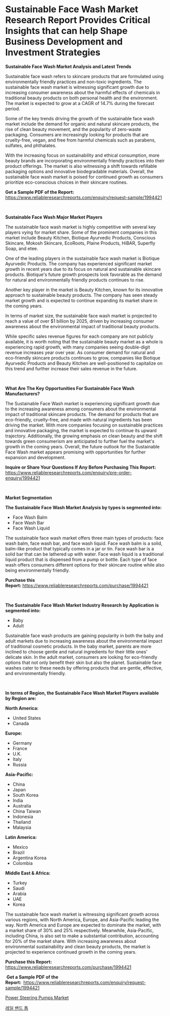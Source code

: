 <p><h1>Sustainable Face Wash Market Research Report Provides Critical Insights that can help Shape Business Development and Investment Strategies</h1></p><p><strong>Sustainable Face Wash Market Analysis and Latest Trends</strong></p>
<p><p>Sustainable face wash refers to skincare products that are formulated using environmentally friendly practices and non-toxic ingredients. The sustainable face wash market is witnessing significant growth due to increasing consumer awareness about the harmful effects of chemicals in traditional beauty products on both personal health and the environment. The market is expected to grow at a CAGR of 14.7% during the forecast period.</p><p>Some of the key trends driving the growth of the sustainable face wash market include the demand for organic and natural skincare products, the rise of clean beauty movement, and the popularity of zero-waste packaging. Consumers are increasingly looking for products that are cruelty-free, vegan, and free from harmful chemicals such as parabens, sulfates, and phthalates.</p><p>With the increasing focus on sustainability and ethical consumption, more beauty brands are incorporating environmentally friendly practices into their product offerings. The market is also witnessing a shift towards refillable packaging options and innovative biodegradable materials. Overall, the sustainable face wash market is poised for continued growth as consumers prioritize eco-conscious choices in their skincare routines.</p></p>
<p><strong>Get a Sample PDF of the Report:&nbsp;</strong> <a href="https://www.reliableresearchreports.com/enquiry/request-sample/1994421">https://www.reliableresearchreports.com/enquiry/request-sample/1994421</a></p>
<p>&nbsp;</p>
<p><strong>Sustainable Face Wash Major Market Players</strong></p>
<p><p>The sustainable face wash market is highly competitive with several key players vying for market share. Some of the prominent companies in this market include Beauty Kitchen, Biotique Ayurvedic Products, Conscious Skincare, Mokosh Skincare, EcoRoots, Plaine Products, HiBAR, Superfly Soap, and etee.</p><p>One of the leading players in the sustainable face wash market is Biotique Ayurvedic Products. The company has experienced significant market growth in recent years due to its focus on natural and sustainable skincare products. Biotique's future growth prospects look favorable as the demand for natural and environmentally friendly products continues to rise.</p><p>Another key player in the market is Beauty Kitchen, known for its innovative approach to sustainable beauty products. The company has seen steady market growth and is expected to continue expanding its market share in the coming years.</p><p>In terms of market size, the sustainable face wash market is projected to reach a value of over $1 billion by 2025, driven by increasing consumer awareness about the environmental impact of traditional beauty products.</p><p>While specific sales revenue figures for each company are not publicly available, it is worth noting that the sustainable beauty market as a whole is experiencing rapid growth, with many companies seeing double-digit revenue increases year over year. As consumer demand for natural and eco-friendly skincare products continues to grow, companies like Biotique Ayurvedic Products and Beauty Kitchen are well-positioned to capitalize on this trend and further increase their sales revenue in the future.</p></p>
<p>&nbsp;</p>
<p><strong>What Are The Key Opportunities For Sustainable Face Wash Manufacturers?</strong></p>
<p><p>The Sustainable Face Wash market is experiencing significant growth due to the increasing awareness among consumers about the environmental impact of traditional skincare products. The demand for products that are eco-friendly, cruelty-free, and made with natural ingredients has been driving the market. With more companies focusing on sustainable practices and innovative packaging, the market is expected to continue its upward trajectory. Additionally, the growing emphasis on clean beauty and the shift towards green consumerism are anticipated to further fuel the market's growth in the coming years. Overall, the future outlook for the Sustainable Face Wash market appears promising with opportunities for further expansion and development.</p></p>
<p><strong>Inquire or Share Your Questions If Any Before Purchasing This Report:</strong> <a href="https://www.reliableresearchreports.com/enquiry/pre-order-enquiry/1994421">https://www.reliableresearchreports.com/enquiry/pre-order-enquiry/1994421</a></p>
<p>&nbsp;</p>
<p><strong>Market Segmentation</strong></p>
<p><strong>The Sustainable Face Wash Market Analysis by types is segmented into:</strong></p>
<p><ul><li>Face Wash Balm</li><li>Face Wash Bar</li><li>Face Wash Liquid</li></ul></p>
<p><p>The sustainable face wash market offers three main types of products: face wash balm, face wash bar, and face wash liquid. Face wash balm is a solid, balm-like product that typically comes in a jar or tin. Face wash bar is a solid bar that can be lathered up with water. Face wash liquid is a traditional liquid product that is dispensed from a pump or bottle. Each type of face wash offers consumers different options for their skincare routine while also being environmentally friendly.</p></p>
<p><strong>Purchase this Report:&nbsp;</strong><a href="https://www.reliableresearchreports.com/purchase/1994421">https://www.reliableresearchreports.com/purchase/1994421</a></p>
<p>&nbsp;</p>
<p><strong>The Sustainable Face Wash Market Industry Research by Application is segmented into:</strong></p>
<p><ul><li>Baby</li><li>Adult</li></ul></p>
<p><p>Sustainable face wash products are gaining popularity in both the baby and adult markets due to increasing awareness about the environmental impact of traditional cosmetic products. In the baby market, parents are more inclined to choose gentle and natural ingredients for their little ones' delicate skin. In the adult market, consumers are looking for eco-friendly options that not only benefit their skin but also the planet. Sustainable face washes cater to these needs by offering products that are gentle, effective, and environmentally friendly.</p></p>
<p>&nbsp;</p>
<p><strong>In terms of Region, the Sustainable Face Wash Market Players available by Region are:</strong></p>
<p>
    <p> <strong> North America: </strong>
        <ul>
            <li>United States</li>
            <li>Canada</li>
        </ul>
        </p> 
    <p> <strong> Europe: </strong>
        <ul>
            <li>Germany</li>
            <li>France</li>
            <li>U.K.</li>
            <li>Italy</li>
            <li>Russia</li>
        </ul>
        </p> 
    <p> <strong> Asia-Pacific: </strong>
        <ul>
            <li>China</li>
            <li>Japan</li>
            <li>South Korea</li>
            <li>India</li>
            <li>Australia</li>
            <li>China Taiwan</li>
            <li>Indonesia</li>
            <li>Thailand</li>
            <li>Malaysia</li>
        </ul>
        </p> 
    <p> <strong> Latin America: </strong>
        <ul>
            <li>Mexico</li>
            <li>Brazil</li>
            <li>Argentina Korea</li>
            <li>Colombia</li>
        </ul>
        </p> 
    <p> <strong> Middle East & Africa: </strong>
        <ul>
            <li>Turkey</li>
            <li>Saudi</li>
            <li>Arabia</li>
            <li>UAE</li>
            <li>Korea</li>
        </ul>
    </p>
    </p>
<p><p>The sustainable face wash market is witnessing significant growth across various regions, with North America, Europe, and Asia-Pacific leading the way. North America and Europe are expected to dominate the market, with a market share of 30% and 25% respectively. Meanwhile, Asia-Pacific, including China, is also set to make a substantial contribution, accounting for 20% of the market share. With increasing awareness about environmental sustainability and clean beauty products, the market is projected to experience continued growth in the coming years.</p></p>
<p><strong>Purchase this Report: </strong><a href="https://www.reliableresearchreports.com/purchase/1994421">https://www.reliableresearchreports.com/purchase/1994421</a></p>
<p>&nbsp;<strong>Get a Sample PDF of the Report:&nbsp;&nbsp;</strong><a href="https://www.reliableresearchreports.com/enquiry/request-sample/1994421">https://www.reliableresearchreports.com/enquiry/request-sample/1994421</a></p>
<p><strong></strong></p>
<p><p><a href="https://fearless-okapi-6c8.notion.site/Power-Steering-Pumps-Market-Offer-Valuable-Insights-into-Market-Size-Market-Share-Market-Trends-a-b0b6d706d77843e0a1903209e8eed24f">Power Steering Pumps Market</a></p><p><a href="https://medium.com/@honeypie6456/%EB%A0%88%EC%9D%BC-%EB%B0%B4%EB%93%9C-%EC%8F%98%EC%9A%B0-%EC%8B%9C%EC%9E%A5-%EC%A0%90%EC%9C%A0%EC%9C%A8-%EB%B3%80%ED%99%94-%EB%B0%8F-%EC%8B%9C%EC%9E%A5-%EC%84%B1%EC%9E%A5-%EC%B6%94%EC%84%B8-2024-2031-d30616d0c3ea">레일 밴드 톱</a></p></p>